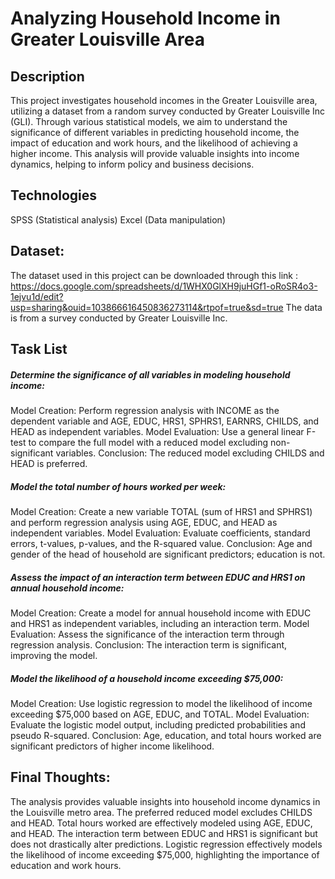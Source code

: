 # Analyzing Household Income in Greater Louisville Area

## Description
This project investigates household incomes in the Greater Louisville area, utilizing a dataset from a random survey conducted by Greater Louisville Inc (GLI). Through various statistical models, we aim to understand the significance of different variables in predicting household income, the impact of education and work hours, and the likelihood of achieving a higher income. This analysis will provide valuable insights into income dynamics, helping to inform policy and business decisions.

## Technologies
SPSS (Statistical analysis)
Excel (Data manipulation)

## Dataset:
The dataset used in this project can be downloaded through this link : https://docs.google.com/spreadsheets/d/1WHX0GlXH9juHGf1-oRoSR4o3-1ejvu1d/edit?usp=sharing&ouid=103866616450836273114&rtpof=true&sd=true
The data is from a survey conducted by Greater Louisville Inc.

## Task List
##### Determine the significance of all variables in modeling household income:
Model Creation: Perform regression analysis with INCOME as the dependent variable and AGE, EDUC, HRS1, SPHRS1, EARNRS, CHILDS, and HEAD as independent variables.
Model Evaluation: Use a general linear F-test to compare the full model with a reduced model excluding non-significant variables.
Conclusion: The reduced model excluding CHILDS and HEAD is preferred.

##### Model the total number of hours worked per week:
Model Creation: Create a new variable TOTAL (sum of HRS1 and SPHRS1) and perform regression analysis using AGE, EDUC, and HEAD as independent variables.
Model Evaluation: Evaluate coefficients, standard errors, t-values, p-values, and the R-squared value.
Conclusion: Age and gender of the head of household are significant predictors; education is not.

##### Assess the impact of an interaction term between EDUC and HRS1 on annual household income:
Model Creation: Create a model for annual household income with EDUC and HRS1 as independent variables, including an interaction term.
Model Evaluation: Assess the significance of the interaction term through regression analysis.
Conclusion: The interaction term is significant, improving the model.

##### Model the likelihood of a household income exceeding $75,000:
Model Creation: Use logistic regression to model the likelihood of income exceeding $75,000 based on AGE, EDUC, and TOTAL.
Model Evaluation: Evaluate the logistic model output, including predicted probabilities and pseudo R-squared.
Conclusion: Age, education, and total hours worked are significant predictors of higher income likelihood.

## Final Thoughts:
The analysis provides valuable insights into household income dynamics in the Louisville metro area. The preferred reduced model excludes CHILDS and HEAD. Total hours worked are effectively modeled using AGE, EDUC, and HEAD. The interaction term between EDUC and HRS1 is significant but does not drastically alter predictions. Logistic regression effectively models the likelihood of income exceeding $75,000, highlighting the importance of education and work hours.

